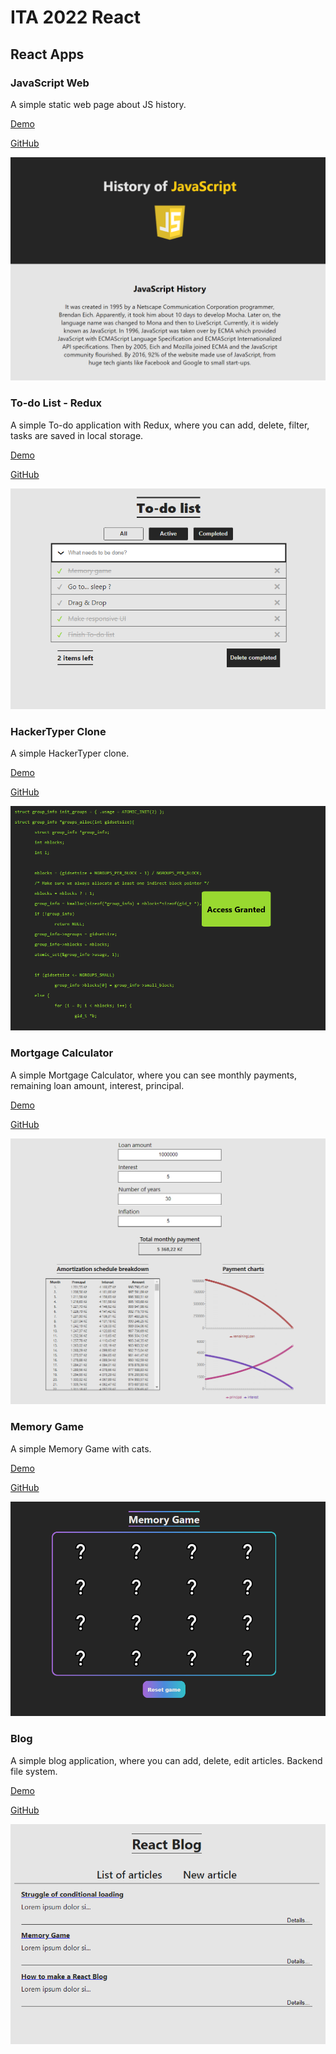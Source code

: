 # ITA 2022 React

## React Apps

### JavaScript Web

A simple static web page about JS history.

[Demo](https://www.veprekj.cz/js-history)

[GitHub](https://github.com/jiriveprek/ITA-2022/tree/main/src/js-history)

![](./src/images/JS_History.png)

### To-do List - Redux

A simple To-do application with Redux, where you can add, delete, filter, tasks are saved in local storage.

[Demo](https://www.veprekj.cz/todoRedux)

[GitHub](https://github.com/jiriveprek/ITA-2022/tree/main/src/todoRedux)

![](./src/images/Todo.png)

### HackerTyper Clone

A simple HackerTyper clone.

[Demo](https://www.veprekj.cz/hackertyper)

[GitHub](https://github.com/jiriveprek/ITA-2022/tree/main/src/hackertyper)

![](./src/images/Hackertyper.png)

### Mortgage Calculator

A simple Mortgage Calculator, where you can see monthly payments, remaining loan amount, interest, principal.

[Demo](https://www.veprekj.cz/mortgage)

[GitHub](https://github.com/jiriveprek/ITA-2022/tree/main/src/mortgage)

![](./src/images/Mortgage.png)

### Memory Game

A simple Memory Game with cats.

[Demo](https://www.veprekj.cz/memory)

[GitHub](https://github.com/jiriveprek/ITA-2022/tree/main/src/memory)

![](./src/images/Memory.png)

### Blog

A simple blog application, where you can add, delete, edit articles. Backend file system.

[Demo](https://www.veprekj.cz/blog)

[GitHub](https://github.com/jiriveprek/ITA-2022/tree/main/src/blog)

![](./src/images/Blog.png)
